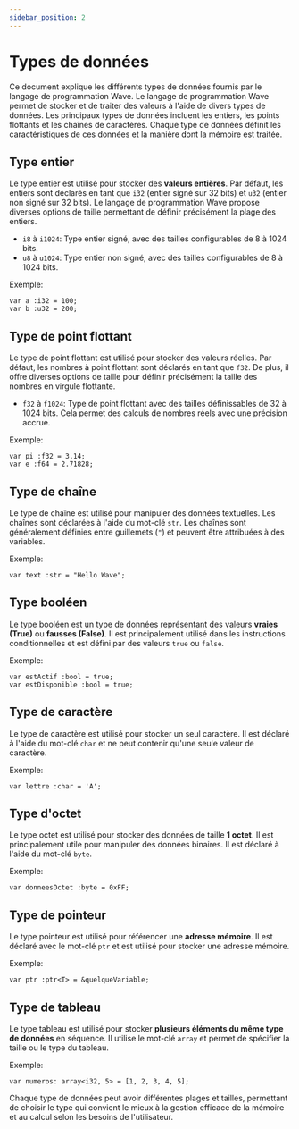 ```yaml
---
sidebar_position: 2
---
```


# Types de données

Ce document explique les différents types de données fournis par le langage de programmation Wave.
Le langage de programmation Wave permet de stocker et de traiter des valeurs à l'aide de divers types de données.
Les principaux types de données incluent les entiers, les points flottants et les chaînes de caractères. Chaque type de données définit les caractéristiques de ces données et la manière dont la mémoire est traitée.

## Type entier

Le type entier est utilisé pour stocker des **valeurs entières**.
Par défaut, les entiers sont déclarés en tant que `i32` (entier signé sur 32 bits) et `u32` (entier non signé sur 32 bits).
Le langage de programmation Wave propose diverses options de taille permettant de définir précisément la plage des entiers.

- `i8` à `i1024`: Type entier signé, avec des tailles configurables de 8 à 1024 bits.
- `u8` à `u1024`: Type entier non signé, avec des tailles configurables de 8 à 1024 bits.

Exemple:

```wave
var a :i32 = 100;
var b :u32 = 200;
```

## Type de point flottant

Le type de point flottant est utilisé pour stocker des valeurs réelles.
Par défaut, les nombres à point flottant sont déclarés en tant que `f32`.
De plus, il offre diverses options de taille pour définir précisément la taille des nombres en virgule flottante.

- `f32` à `f1024`: Type de point flottant avec des tailles définissables de 32 à 1024 bits. Cela permet des calculs de nombres réels avec une précision accrue.

Exemple:

```wave
var pi :f32 = 3.14;
var e :f64 = 2.71828;
```

## Type de chaîne

Le type de chaîne est utilisé pour manipuler des données textuelles. Les chaînes sont déclarées à l'aide du mot-clé `str`.
Les chaînes sont généralement définies entre guillemets (`"`) et peuvent être attribuées à des variables.

Exemple:

```wave
var text :str = "Hello Wave";
```

## Type booléen

Le type booléen est un type de données représentant des valeurs **vraies (True)** ou **fausses (False)**.
Il est principalement utilisé dans les instructions conditionnelles et est défini par des valeurs `true` ou `false`.

Exemple:

```wave
var estActif :bool = true;
var estDisponible :bool = true;
```

## Type de caractère

Le type de caractère est utilisé pour stocker un seul caractère.
Il est déclaré à l'aide du mot-clé `char` et ne peut contenir qu'une seule valeur de caractère.

Exemple:

```wave
var lettre :char = 'A';
```

## Type d'octet

Le type octet est utilisé pour stocker des données de taille **1 octet**.
Il est principalement utile pour manipuler des données binaires. Il est déclaré à l'aide du mot-clé `byte`.

Exemple:

```wave
var donneesOctet :byte = 0xFF;
```

## Type de pointeur

Le type pointeur est utilisé pour référencer une **adresse mémoire**.
Il est déclaré avec le mot-clé `ptr` et est utilisé pour stocker une adresse mémoire.

Exemple:

```wave
var ptr :ptr<T> = &quelqueVariable;
```

## Type de tableau

Le type tableau est utilisé pour stocker **plusieurs éléments du même type de données** en séquence.
Il utilise le mot-clé `array` et permet de spécifier la taille ou le type du tableau.

Exemple:

```wave
var numeros: array<i32, 5> = [1, 2, 3, 4, 5];
```

Chaque type de données peut avoir différentes plages et tailles, permettant de choisir le type qui convient le mieux à la gestion efficace de la mémoire et au calcul selon les besoins de l'utilisateur.
